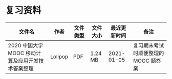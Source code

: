 # 复习资料

文件名|作者|文件类型|文件大小|最近更新时间|备注
---|---|---|---|---|---
2020 中国大学 MOOC 移动计算及应用开发技术答案整理|Lolipop|PDF|1.24 MB|2021-01-05|复习期末考试时顺便整理的 MOOC 题答案
